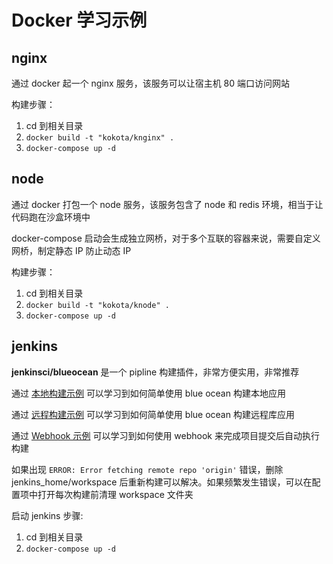 <!--
 * @Author: KokoTa
 * @Date: 2020-06-09 19:45:56
 * @LastEditTime: 2020-06-10 10:04:30
 * @Description: Docker 学习示例
-->

# Docker 学习示例

## nginx

通过 docker 起一个 nginx 服务，该服务可以让宿主机 80 端口访问网站

构建步骤：

1. cd 到相关目录
2. `docker build -t "kokota/knginx" .`
3. `docker-compose up -d`

## node

通过 docker 打包一个 node 服务，该服务包含了 node 和 redis 环境，相当于让代码跑在沙盒环境中

docker-compose 启动会生成独立网桥，对于多个互联的容器来说，需要自定义网桥，制定静态 IP 防止动态 IP

构建步骤：

1. cd 到相关目录
2. `docker build -t "kokota/knode" .`
3. `docker-compose up -d`

## jenkins

**jenkinsci/blueocean** 是一个 pipline 构建插件，非常方便实用，非常推荐

通过 [本地构建示例](https://www.jenkins.io/zh/doc/tutorials/build-a-node-js-and-react-app-with-npm/) 可以学习到如何简单使用 blue ocean 构建本地应用

通过 [远程构建示例](https://www.jenkins.io/zh/doc/tutorials/create-a-pipeline-in-blue-ocean/) 可以学习到如何简单使用 blue ocean 构建远程库应用

通过 [Webhook 示例](https://embeddednature.com/2019/01/jenkins-installation-guide-with-blue-ocean-setup-and-github-integration/) 可以学习到如何使用 webhook 来完成项目提交后自动执行构建

如果出现 `ERROR: Error fetching remote repo 'origin'` 错误，删除 jenkins_home/workspace 后重新构建可以解决。如果频繁发生错误，可以在配置项中打开每次构建前清理 workspace 文件夹

启动 jenkins 步骤:

1. cd 到相关目录
2. `docker-compose up -d`
